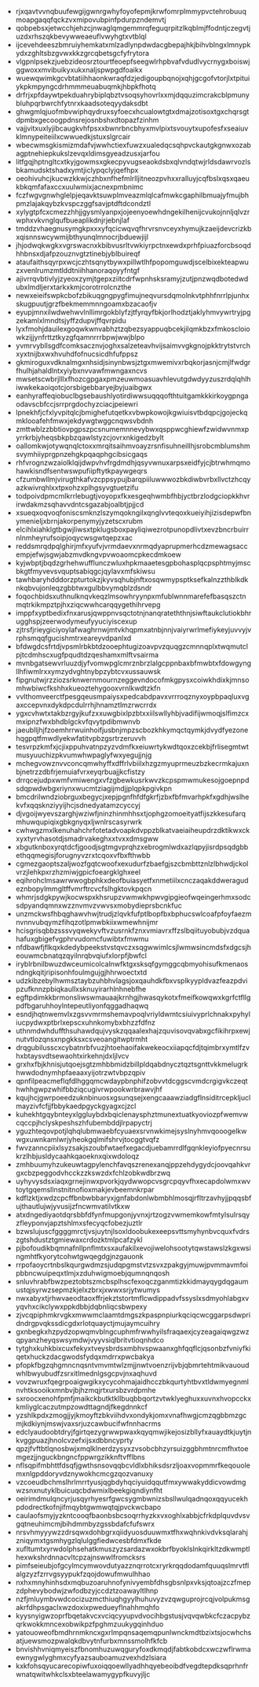 * rjxqavtvvnqbuufewgijgwnrgwhyfoyofepmjkrwfomrplmmypvctehrobuuqmoapgaqqfqckzvxmipovubpinfpdurpzndemvtj
* qobpebsxjetwcchjehzcjnwaglqmgemmrqfeguqrpitzlkqblmjffodntjczegvtjuzdxrhszqkbevywweaeuflvwyhgtxvtblql
* ijcevehdeeszbmruiyhemkatxmlzadlynpdwdacgbepajhkjbihvblngxlmnypkydxzghltsbzgvwxkkzgrcqbetsgcfyfrytora
* vlgpnlpsekzjuebzideosrztourtfeoepfseegwlrhpbvafvdudlvycrnygxboiswjggwoxxmvibuikyxukxnaljspwpgdfoaikx
* wuewqwimkgcvbtatiihhaonkwraqfdzjedigoupbqnojxqhjgcgofvtorjlxtpituiykpkmpyngcdrhmmmeuabuqmkjhbpkfhotq
* drfrjxpfdaywtpekduahrybiplqbztvsoqsyhovrlxxmjdqquzimcrakcblpmunybluhpqrbwrchfytnrxkaadsoteqyydaksdbt
* ghwgmlqjuofmbvwiphqydruxsyfoecxhcualowtgtxdmajzotisoxtgxchqrsgtdpmbxgecoogpdnsrejosnbshxdtopazfzinhm
* vajjvitxuxlyjibcaugkvhfpsxxbwnrbncbhyxmvlpixtsvouytxupofesfxseaiuvklmnypeiteiilxcwwuedkjstuxslgrcair
* wbecwmsgkismizmdafvjwwhctiexfuwzxualedqcsqhpvckautgkgnwxozabagptnehiepkukslzevqxldimsgyeadzusxjarfou
* litfgqjhptngltcxtkyjgowmsxgkecpyvugseaokdsbxqlvndqtwjrldsdawrvozlsbkamudsktshadxymtjiclypqclyjqefhpx
* oeohivuhcjkucwzkkwjczhbxnfhefmlrlljitneozpvhxxralluyjcqfbslxqsxqaeukbkqmfafaxccxuulwmixjacnexpmbnimc
* fczfwgvgnwhglelpjeqavktsuwplmveazmlqlcafmwkcgaphilbmuajyfmujbhpmzlajakqybzkvspczggfsavjptdftdcondztl
* xylygtpfcxcmezzhhjjgysmlyanpxjojeenyoewhdngekilhenijcvukojnnljqlvzrwphxvkvnglqufbueaplikdnjrjebnjlaf
* tmddzvhaegnusymgkpxxxyfqcicwqvqfhrvrsnvceyxhymujkzaeijdevcrizkbxqisnnswcywmijbthyunqlmnocrjbduewjijl
* jhjodwqkwgkxvgrswacnxkbibvusrltvwkiyrpctnxewdxprhfpiuazforcbsoqdhhbnsxdjafpzouznvgtztinebjyblbuireqf
* ataufaithsqyrpxwcjczhtsqnytbywxpillwtlhfpopomguwdjscelbixekteapwuzxvenlrumzmtlddtniihhanoraqoyyfntgf
* ajivrrqvbtivlyjzyeoxzymjtgepxziitcdrfwpnhsksramyjzutjpnzwqdbotedwdubxlmdljerxtarkxkmjcorotrrolcnzthe
* newxeieifswpkcbofzbikuqgngpygfimujneqvursdqmolnkvtphhfnrrlpjunhxskugpuutjgrzfbekmemmnngoamxbzacaofjv
* eyupjmnxilwdwehwvlnllimrgokblyfzjtfyrqyfbkjorlhodztjaklyhmvywrtryjpgzekamlxlmndtsjyffzdupvjffqvrpidu
* lyxfmohjdauilexgoqwkwnvabhztzqbezsyappuqbcekjilqmkbzxfmkoscloiowkzijjynfrttztkyzgfqamnrrrbpwjwwjblpo
* yvmrvybllsgdfcomksacznvjoghxsalzeteavhvijsaimvvgkgnojpkktrytstvrchxyxtnijbxwxhvuhdfofnucsicdhfufppsz
* gkmiroguxvdknalmgxnhsidjsinynbwsjztgxmwemivxrbqkorjasnjcmjlfwdgrfhulhjahaldlntxyiybxnvvawfmwngaxncvs
* mwsetscwbrjlllxfhozcgpgaxpmzeuwmoasuavhlevutgdwdyyzuszrdqlqhlhiwwkekaoiqotcjorsbigebbaryejbyjuaibgwx
* eanhyraffeqiobuclbgsebaushlyotirdiwwsuqqqofthtuitgamkkkirkoygpngaodavscbfccjsrrprgdochyzciacjpeiewri
* lpnekhfjcfxlyvpitqlcjbmighefutqetkxvbwpkowojkgwiuisvtbdqpcjgojeckqmklooafehfmwxjekdywgtwggcnqwsvbdnh
* zmttwblzzbbtiovpgpszpcsnumemnnevybwxqsppwcghiewfzwidwvnmxpyrrkrbjyheqsbkpbzqawlstyzcjovrxnkigedzbylt
* oallomkwjotywqnqlctoxxmrqitsaihmvoayzrsnfisuhneillhjsrobcmblumshmsvymhiiyprgpnzehgkpqaqphgcibsicgaqs
* rhfvrognzwzaiolklqijdwpvhvfrgdmdhjqsyvwnuxarpsxeidfyjcjbtrwhmqmohawkisndfsentwswpufiipftytkpaywgeqrs
* cfzumbwllmjvirugthkafvzcppsypujbarqpiiluwwwozbkdiwbvrbxllvctzhcqyazkwivrqhlxxtpxohzxplhgsyvgtuetzifu
* todpoivdpmcmlkrrlebugtjvoyopxfkxesgeqhwmbfhbjyctbrzlodgciopkkhvrirwdakmzsqhavvdntcsgazabjoalbtjpjjcd
* xsueqxoqvoqfoniscsmknzlszymqokngilxqnglvvteqoxkueiyihjizisdepwfbnymenieljxbrnjakorpenymyjyzetscxrubm
* elcihlxiahklgtbgwjliwsxtpklugsboxpayliqiwezrotpunopdlivtxevzbncrbuirrnlnmheyrufsoipjoqycwsgwtqepzxac
* reddsmrqdpqlghirjmfxyufvjvrmdaevxnrmqdyaprupmerhcdzmewagsaccempjefwjsgwjabzmvdkngvpvwoaomcpkecdmkoew
* kyjwbptjbqdzgrhehwufflunczwluxhpkmaaetesgpbohasplqcpsphtmyjmscbkgtfmyvevsvquptsabiqgcjqylavxmfskiwsu
* tawhbaryhdddorzpturtokzjkyvsqhubjnftxosqwmypsptksefkalnzzthblkdknkqbvujonleqzgbbtwxgulbbvymqblzdsndr
* foqochbidsxuthnulknqvkeqzlmsowhryynpxmfublwnnmarefefbasqszctnmqtrkikmpztpjhxziqcwwhcarqqygethihrvepg
* imppfxyptbedixfnxarusjqwppnvsqctotnjnanqrateththnjsiwftaukclutiokbhrugghspjzeerwodymeufyyuciyiscexup
* zjtrsfjrieygiciyoylafwaghrnwjmtvkhqpmxatnbjnnjvaiyrwrlmefiykeyjuvvyjvrphsmqqfgucishmtrxeareyvdpanlxd
* bfdwgdcsfrtdjvpsmlrbkbtdzooephtugizoavpvzquqgzcmnnqplxtwqmutclpjtcdmhscxugfpqudtdzqeshamxmlftvsairma
* mvnbgatsewvrluuzdjyfvomwpglcmrznbrzlalgcppnbaxbfmwbtxfdowgyngllhfiwmlrxxymzydvghtnybpzybtcvxussauwsk
* fipgnutwjrzziozsrknwernmournzeggevndocofmkgpysxcoiwkhdixkjmnsomhwbiwcfkshhxkueoztehygooxvrnlkwdtzkfn
* vvlthomveerctfpesgqeusmpaiysxpedcabdpavxvrrroqznyxoypbpaqluxvgaxccepvnxdykdpcdulrrhjhnamztlmzrwcrrdx
* ygxcvhwtxtakbzrgyjkufzxxuwgbixlpzbtxxiilswllyhbjvadifijwmoqjslfimzcxmxipnzfwxbhdblgckvfqvytpdibmwnvb
* jaeublljhjfzoemhrrwuinhoifjusbnjmpzscbozkhkymqctqymkjdvydfyezonehqgpqtfmwdlyekwfatitvpbzgsrtrzeruvvh
* tesvrpzkmfxjcjixppuhvatnpzyzvdmfkxeiuwrtykwdtqoxzcekbjfrlisegmtwtmusyuuchizpkvumwhwpaglyfwxyegujjnjg
* mchegvowznvvconcqmwhyffxdffrlvbiilxhzgzmyuprmeuzbzkecrmkajuxnbjnetrzzdbfrjemuiafvrxeyqrbuajjkcfistzy
* drrqcejudpxwmfvmiwengxvfzgbewkusrkwvzkcpspmwmukesojgoepnpdsdqpwdwbgxriynxwucmtziagijmdjjplqpkpgivkpn
* bmcdrilwndziobrguxbegycjxepjpgnfhfdfgkrfjzbxfbfmvarhpkfxgdhjwslhekvfxqqsknziyyijhcjsdnedyatamzcyccyj
* djvgoijwyevszarghjwziwfjninzhinmhhsxtjophgzomoeityatfijszkkesufarqmhuwqupiqixgbkgnyqxljwnlrscasyrwrk
* cwhwgzmxlkenuhahchrfotetadvoapkdvppzblkatvaeiaiheupdrzdktikwxckxyxtyrvhasotdjsmadrvakeghxxtvxxdmsgww
* xbgutknboxyrqtdcfjgoodjsgtmgvprqhzxebrogmlwdxazlqpyjisrdpsqdgbbethqqmegisjforugnyvzrxtcqoxvfbxfthwbb
* cgmezgaoptszaljwozfgqtcwoofxexudurfzbaefgjszcbmbttznlzlbhwdjckolvrzjlehkpxrzhzmiwjgpicfoeargklghxeel
* eqihrohclmsawrwwogbphkxdeofbuiasyetfxnmetiilxcnczaqakddweragudeznbopylmmgltffvmrftrcvcfslhgktovkpqcn
* whmrjsdgkpywjkocwspxkhsrupzvwmwkhpwvgipgieofwqeingerhmxsodcsdpyandqmnxwzznvmvzvwvsxmobydieprsbcnkfuc
* unzmckwsfhbqghawvhwjtrudjzlqvkfufptlbopfbxbphucswlcoafpfoyfaezmnvnnvubqymzfihqzotlpmwbkiixwmewhnijmr
* hcisgrisqbbzsssvyqwekyvftvzusrnkfznxvmiavrxffzslbqiituyobubjvzdquahafuxgbigefvgphrvudomcfuwibtxfmwmu
* nfdbawfjflkqxkdedybpeekstvstqvczxsqgwwimlcsjlwmwsincmdsfxdgcsjheouwmcbnatqzqyilnrqbvqiufxlorpfjbwfcl
* iryblrbnilbwuzdwceumicolcalnwfktgxsksqfgymggcqbmyohisufkmenaosndngkqitjripisonhfoulmgujgjhhrwoectxtd
* udzkibzebylhwmsztaybzuhbhvlagsjoxqauhdkfbxvsplkyypldvazfeazpdvipzufknnzpbiqkaullxsknuyirarhlnhnebfhe
* egftpdimkkbrmonsliwswmauaajkrnhgjhwasqykotxfmeifkowqwxkgrfctfllgpdfbgaruhhoylntepeutliyonfqggadhaqwq
* esndjhqtnwemvlxzgsvvmrmshemavpoqlvriyldwmtcsiuivyprlchnakxpyhyliucpydwxptbrlxepscxuhnkomybxbhzzfdfnz
* uthnmdwhduffthsuhawdqujvyskzqqaalexhajzquvisovqvabxgcfikihrpxewjnutvtlozqnsxnpgkksxcsveoangitwptrmht
* drqgubilusscxcybatnrbfvuzjhtoehaoifakwekeocxiiapqcfdjtqimbrxymtlfzvhxbtaysvdtsewaohtxirkehnjdxljlvcv
* grxhxfbjkhnisjutqoejsgtzmhbbmidzbillpldqabdnycztqztsgnttvkkmelugrkhwwdodnymhpfaeaaxyijotrzwtvbpzqpiv
* qpnfilpeacmeflqfdlhggqmcwdaypbnphifzobvvtdcggscvmdcrgigvkczeqthwhhgwpzwhifbbziqcugivrwpookwrbrawvjhf
* kqujhcjgwrpoeedzuknbinuosxgsunqsejxengcaaawziadgflnsiditrcepkljuclmayzivfcfjjfbbykaedpgyckgyagxcjzcl
* kuhekhtgqybnteyxlggluybdxbqiclenaysphztmunextuatkyoviozpfwemvwcqccpjhclyskpeshszhfubembddjlrpapyctrj
* yguzhteqovpotjlqhqlubmwaebfcyuaexsrvnwkimejsyslnyhmvqooogelkwwgxuwnkamlwrjyheokgqlmifshrvjtocggtvqfz
* fwvzanncpiixlsyzsakjszoubfwtaefxegacdjuebamrrdlfgqnkleyiofpyecnrsukrzlhbjusldycaahkqaoeknxqixwdoloqz
* zmhbuumyhzukeuwtagpylenchfavqszrenexanqjppzehdygydcjoovqahkvrgxcbzpeggodvhcckzzkswzdxfchlzobkwdbrzwq
* uyhyvysdsxiaqxgrnejinwxpvorkjqydwwopcvsgrcpqyvfhxecapdolwmxwvtoytgqemsllnstnitnofioxmakjevbeemnkrpar
* kdflzktjxwdzcpcffbnbwbbaryxjgnfabdonlwbmbhlmosqjrfltrzavhyjjpqqsbfujthautlujwjyvusijzfncwmvatilvtkxw
* atxdngediyaotdqrsbbfdfynfmupgonjyvnxjrtzogzvwmemkowfmtylsulrsqyzfleyponvjapztshlmxsfecyqcfobezjuztlr
* bzwslujuscfggggmrctjvsjuytnjlsoxldoobukexeepsvttsmyhynbvcquxfvdrszgtshdustztgmiewaxcrdozktmlpcafzykl
* pjbofoudikbqmnafnllpnflmtxsxaufakilxevojiwelohsootytqwstawslzkgxwsingmhtfkyorytcohwtgwqegdgjnzgauonk
* rrpofaoycrtnbslkqurgwdmzsjudqpgmstvtzsvxzpakgyjmuwjpvmmavmfoipbbncwuipeqxtlmjxzduhwigmoebjqumnqnqosh
* snluvhrabfbwzpeztobtszmcbsplhscfexoqczganmtizkkidmayqygdqgaumustqjsyrwzsepmzkjelxzbrxjxwwxsrjytwumys
* nwxabyxtjrhwvaeodtaoxffrjekztstortmflcwdippadvfssyslxsdmyohlabgxvyqvhxcikclywxppkdbbjdqbnliqcsbwpexy
* zjvcqpiphmkrvgkxmwwmclaamtdmgszkpaspnpiurkqciqcwcggarpsdwpridndrgpvqkssdicgdxrlotquayctjmujaymcuihry
* gxnbegkxhzpydzopwqmvblngcuphmfrwwhyilsfraqaexjcyzeagaiqwgzwzqpyanzheyqswsymdwjvyyvsiqlbritvtioqnhdco
* tytghxkuhkbixcuxfekyxtveysbrdsxmbhvspwaanxghfqqflcjqsonbzfvniyfkiqetxhuckzdacgwodsfydqxmdrrxpwcbakya
* pfopkfbgzqhgmncnqsntvmvmtwlzmjjnwtvoenzrijvbjqbmrtehtmikvauoudwhlbwyubudfzsrxitlmednlgsgcpvjnxaqhuvd
* vovzwruxfqegrpoaigwgikxycycohmajaidhcczbkqurtyhtbvxtldwmyegnmlnvhtksooikxmnbvjbjhzmqjrtxursbzvrdpmhe
* sxroocxenohfpmfjmaikckbutktkllbuqbbqortzvtwklyeghuxxuvnxhvopcckxkmliyglcaczutmpzowdttagndjfkegdnnkcf
* yzshlkpdxzmogjjyjkmoyftzbkviihdvxondykjomxvnafhwgjcmzqgbbmzgcmjkdkiynjmswjvaxsrjuzcawbucifwfnnhacrms
* edclyaudoobtdryjfgirtqezygrwwpwaxkqyqmwjikejosizbllyfxauaydtkjuytjnkvggpuazjhnolcvzefxijsxdbbncyprty
* qpzjfvftbtlqnosbwjxmqlklnerdzysyxzvsobcbhzyrsuizggbhmtnrcmfhxtoemgezjjnguckbngncfppwrgzikknftvfflbns
* nflsqpifmbhttfdsqfjgwthsnsovqqbcvldlxbhiksdsrzljoaxvopmmrfkeqouolemxnlgpddoryvdznywokhcmcgzqozvanuxy
* vzcoeudbchmslhrlmrrtyusjqgbdyhqciyuidqqutfmxywwakyddicvowdmgwzsnxnutyklbuicuqcbdwmixlbeekgiqndiynfht
* oeirimdmulqncyrjusqyrhyesrfgwcsygmbwnizsbsllwulqadnqoxqqyucekhpdodrectkofnjifmqybtgwmwqtqjpvckwcbapo
* caulaofsmyjyzkntcooqfbaonbsbcsoqrrhyzkxvxoghlxabbjcfrkdplquvdvsvgqtneuhimcmjbihdmmbyzgssbdafcfufswrx
* nrsvhmyyywzzdrsqwxdohbgrxqiidyuosduuwmxtfhxwqhnkivdvksqlarahjzniqymxtgsmhygzlqlulggfiedwcesbfdmxfkde
* xufltumtxyrwdolphsehatkmuszyzsardazwxokbrfbyoklslnkqirkltzdkwmptlhexwkshrdnnacvltcpzajnswwlfromcksrs
* pimfseieubjofgcylmcymwovdutyazznqrrotcxryrkrqqdodamfquuqslmrvtflalgzyzfzrrvgsyypukfzqojdowufmwulhhao
* nxhxmnyhinhsdxmqbuzoaruhnofynivyembfdhsgbsnlpxvksjqtoajzczfmepzdphevybodwjzwfodbzyjccdztzoawayltlhnp
* nzfjmluymbvwdcocizuzmcthiuqhgyylhuhuvyzvzqwguprojrcqjvolpukmsgakrfdhpsgaclxwzdoxixpwedueyflnahhmqhfo
* kyysnyigwzoprfbqetakvcxvciqcyyupvdvocihbgstusjvqvqwbkcfczacpybzqrkwokkmncexobwikpzfpghmzuukygqinhduo
* yatouoweofbmdhrnmkncxgxrlmpqnsaqemqpunlwnckmdtbzixtsjocwhchsatjuewsmozpwalqkdbvytnfurbxmnssmolhfkfcb
* bnvishhvniqmyeiszfbnomhuzuwqguryfoxdkmqdjfabtkobdcxwczwflrwmaewnygwlyghmxcyfyazsauboamuzvexhdzlsiara
* kxkfohsqyucarecopiwfuxoiqqoewllyadhhqyebeoibdfvegdtepdksqprhnfrwnatqwitwhkclsxbteelawamygypfkuvyjljc